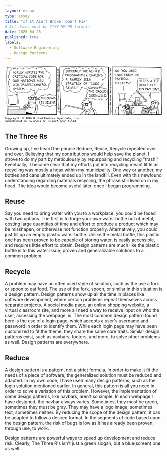 ```yaml
---
layout: essay
type: essay
title: "If It Ain't Broke, Don't Fix"
# All dates must be YYYY-MM-DD format!
date: 2025-04-25
published: true
labels:
  - Software Engineering
  - Design Patterns
---
```


<img width="600px" class="rounded float-start pe-4" src="../img/broke/brokent.png">

## The Three Rs
Growing up, I've heard the phrase Reduce, Reuse, Recycle repeated over and over. Believing that my contributions would help save the planet, I strove to do my part by meticulously by repurposing and recycling "trash." Eventually, it became clear that my efforts put into recycling meant little as recycling was mostly a hoax within my municipality. One way or another, my bottles and cans ultimately ended up in the landfill. Even with this newfound understanding regarding materials recycling, the phrase still lived on in my head. The idea would become useful later, once I began programming. 

## Reuse
Say you need to bring water with you to a workplace, you could be faced with two options. The first is to forge your own water bottle out of metal, costing large quantities of time and effort to produce a product which may be misshapen, or otherwise not function properly. Alternatively, you could just fill up an empty plastic water bottle. Unlike the metal bottle, this plastic one has been proven to be capable of storing water, is easily accessible, and requires little effort to obtain. Design patterns are much like the plastic bottle is to this water issue; proven and generalizable solutions to a common problem.

## Recycle
A problem may have an often used style of solution, such as the use a fork or spoon to eat food. The use of the fork, spoon, or similar in this situation is a design pattern. Design patterns show up all the time in places like software development, where certain problems repeat themselves across separate projects. A social media page, an online shopping website, a virtual classroom site, and more all need a way to receive input on who the user, accessing the webpage, is. The most common design pattern found here is the use of a login page, which accepts a user's username and password in order to identify them. While each login page may have been customized to fit the theme, they share the same core traits. Similar design patterns exist, such as navbars, footers, and more, to solve other problems as well. Design patterns are everywhere. 

## Reduce
A design pattern is a pattern, not a strict formula. In order to make it fit the needs of a piece of software, the generalized solution must be reduced and adapted. In my own code, I have used many design patterns, such as the login solution mentioned earlier. In general, this pattern is all you need in order to solve a variation of this problem. However, the implementation of some design patterns, like navbars, aren't so simple. In each webpage I have designed, the navbar always varies. Sometimes, they must be green, sometimes they must be gray. They may have a logo image, sometimes text, sometimes neither. By reducing the scope of the design pattern, it can be adapted to follow a desired format. In the segments of code based upon the design pattern, the risk of bugs is low as it has already been proven, through use, to work.

Design patterns are powerful ways to speed up development and reduce risk. Clearly, The Three R's isn't just a green slogan, but a blue(screen) one as well. 

